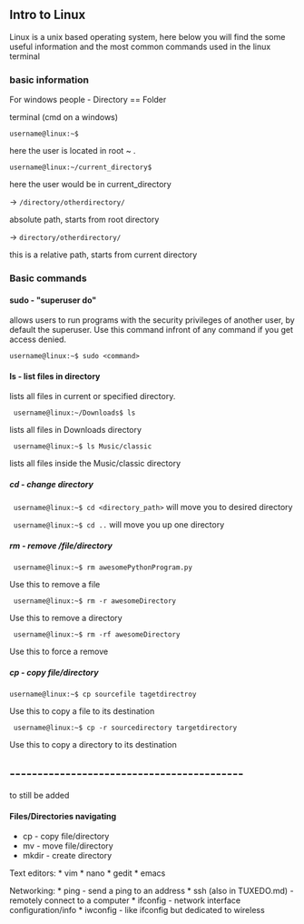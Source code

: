 ## Intro to Linux

Linux is a unix based operating system, here below you will find the some useful information and the most common
commands used in the linux terminal

### basic information

For windows people - Directory == Folder

terminal (cmd on a windows)

` username@linux:~$ `

here the user is located in root ~ .

` username@linux:~/current_directory$ `

here the user would be in current_directory

-> `/directory/otherdirectory/`

absolute path, starts from root directory

-> `directory/otherdirectory/`

this is a relative path, starts from current directory

### Basic commands


#### sudo - "superuser do"
allows users to run programs with the security privileges of another user, by default the superuser.
Use this command infront of any command if you get access denied.

`username@linux:~$ sudo <command>`

#### ls - list files in directory
lists all files in current or specified directory.

` username@linux:~/Downloads$ ls`

lists all files in Downloads directory

` username@linux:~$ ls Music/classic`

lists all files inside the Music/classic directory


##### cd - change directory

` username@linux:~$ cd <directory_path>`
will move you to desired directory

` username@linux:~$ cd ..`
will move you up one directory


##### rm - remove /file/directory

` username@linux:~$ rm awesomePythonProgram.py`

Use this to remove a file

` username@linux:~$ rm -r awesomeDirectory`

Use this to remove a directory

` username@linux:~$ rm -rf awesomeDirectory`

Use this to force a remove
##### cp - copy file/directory

` username@linux:~$ cp sourcefile tagetdirectroy `

Use this to copy a file to its destination

` username@linux:~$ cp -r sourcedirectory targetdirectory`

Use this to copy a directory to its destination



## ------------------------------------------
to still be added

#### Files/Directories navigating

* cp - copy file/directory
* mv - move file/directory
* mkdir - create directory

Text editors:
    * vim 
    * nano
    * gedit
    * emacs

Networking:
    * ping - send a ping to an address
    * ssh (also in TUXEDO.md) - remotely connect to a computer
    * ifconfig - network interface configuration/info
    * iwconfig - like ifconfig but dedicated to wireless

